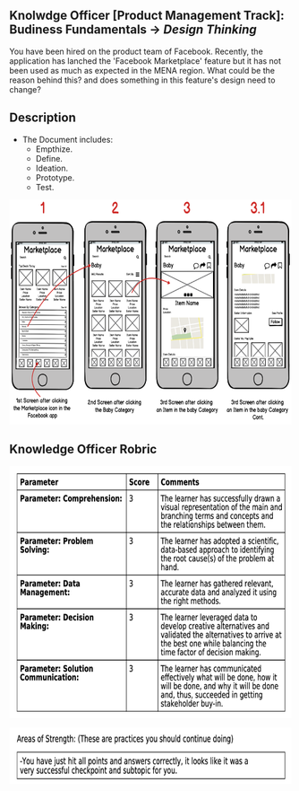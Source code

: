 ## Knolwdge Officer [Product Management Track]: Budiness Fundamentals -> _Design Thinking_
You have been hired on the product team of Facebook. Recently, the application has lanched the 'Facebook Marketplace' feature but it has not been used as much as expected in the MENA region. What could be the reason behind this? and does something in this feature's design need to change?

## Description
- The Document includes:
  - Empthize.
  - Define.
  - Ideation.
  - Prototype.
  - Test.
 
<p align="center">
<img src="https://github.com/yarahisham/Facebook_Marketplace-Design_Thinking/blob/main/Images/New%20Wireframe%201%20(1).png" alt="alt text" width="700" height="400" >
</p>
 
## Knowledge Officer Robric
<p align="center">
<img src="https://github.com/yarahisham/Facebook_Marketplace-Design_Thinking/blob/main/Images/Screen%20Shot%202021-04-27%20at%204.30.53%20PM.jpg" alt="alt text" width="700" height="450" >
</p>

<p align="center">
<img src="https://github.com/yarahisham/Facebook_Marketplace-Design_Thinking/blob/main/Images/Screen%20Shot%202021-04-27%20at%204.31.07%20PM.jpg" alt="alt text" width="700" height="100" >
</p>

